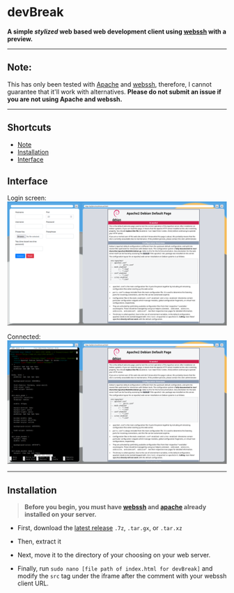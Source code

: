 # devBreak
**A simple _stylized_ web based web development client using [webssh](https://github.com/huashengdun/webssh/) with a preview.**

---
## Note:

This has only been tested with [Apache](https://httpd.apache.org/) and [webssh](https://github.com/huashengdun/webssh/), therefore, I cannot guarantee that it'll work with alternatives. **Please do not submit an issue if you are not using Apache and webssh.**

---
## Shortcuts

- [Note](https://github.com/Supraboy981322/devBreak/#note)
- [Installation](https://github.com/Supraboy981322/devBreak/#installation)
- [Interface](https://github.com/Supraboy981322/devBreak/#interface)


## Interface

Login screen:
![Not connected screenshot](/img/logged-out.png)

Connected:
![Connected screenshot](/img/connected.png)

---
## Installation
>**Before you begin, you must have [webssh](https://github.com/huashengdun/webssh/) and [apache](https://httpd.apache.org/) already installed on your server.**

- First, download the [latest release](https://github.com/Supraboy981322/devBreak/releases) `.7z`, `.tar.gx`, or `.tar.xz`

- Then, extract it

- Next, move it to the directory of your choosing on your web server.

- Finally, run `sudo nano [file path of index.html for devBreak]` and modify the `src` tag under the iframe after the comment with your webssh client URL.